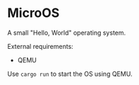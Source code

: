 # MicroOS
A small "Hello, World" operating system.

External requirements:
- QEMU

Use `cargo run` to start the OS using QEMU.